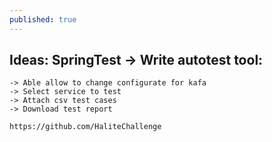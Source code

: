 ```yaml
---
published: true
---
```

Ideas:
SpringTest
-> Write autotest tool:
-----------------------
	-> Able allow to change configurate for kafa
	-> Select service to test
	-> Attach csv test cases
	-> Download test report
    
    https://github.com/HaliteChallenge
